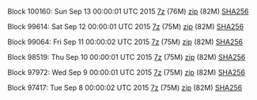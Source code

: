 Block 100160: Sun Sep 13 00:00:01 UTC 2015 [7z](https://transfer.sh/TkEXa/bootstrap.dat.20150913.7z) (76M) [zip](https://transfer.sh/16Afwa/bootstrap.dat.20150913.zip) (82M) [SHA256](https://transfer.sh/Unkpn/sha256.txt)

Block 99614: Sat Sep 12 00:00:01 UTC 2015 [7z](https://transfer.sh/xJZ9z/bootstrap.dat.20150912.7z) (75M) [zip](https://transfer.sh/dxT7Z/bootstrap.dat.20150912.zip) (82M) [SHA256](https://transfer.sh/CbXsT/sha256.txt)

Block 99064: Fri Sep 11 00:00:02 UTC 2015 [7z]() (75M) [zip]() (82M) [SHA256]()

Block 98519: Thu Sep 10 00:00:01 UTC 2015 [7z](https://transfer.sh/fI1eD/bootstrap.dat.20150910.7z) (75M) [zip](https://transfer.sh/bvIOM/bootstrap.dat.20150910.zip) (82M) [SHA256](https://transfer.sh/1caZsG/sha256.txt)

Block 97972: Wed Sep  9 00:00:01 UTC 2015 [7z](https://transfer.sh/eD9v3/bootstrap.dat.20150909.7z) (75M) [zip](https://transfer.sh/PkiDA/bootstrap.dat.20150909.zip) (82M) [SHA256](https://transfer.sh/U0rNA/sha256.txt)

Block 97417: Tue Sep  8 00:00:02 UTC 2015 [7z](https://transfer.sh/1ewmlj/bootstrap.dat.20150908.7z) (75M) [zip](https://transfer.sh/18sQr5/bootstrap.dat.20150908.zip) (82M) [SHA256](https://transfer.sh/r4nTi/sha256.txt)
